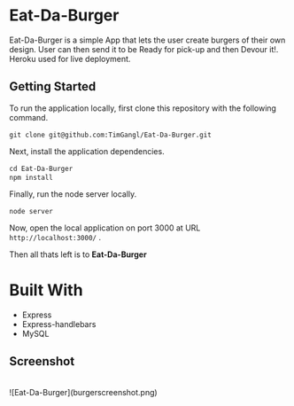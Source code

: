 # Eat-Da-Burger
Eat-Da-Burger is a simple App that lets the user create burgers of their own design. User can then send it to be Ready for pick-up and then Devour it!. Heroku used for live deployment. 

## Getting Started
To run the application locally, first clone this repository with the following command.

```
git clone git@github.com:TimGangl/Eat-Da-Burger.git
```
Next, install the application dependencies.

``` 
cd Eat-Da-Burger 
npm install 
```
Finally, run the node server locally.

```
node server
```
Now, open the local application on port 3000 at URL `http://localhost:3000/` .

Then all thats left is to **Eat-Da-Burger**

# Built With
* Express
* Express-handlebars
* MySQL
## Screenshot
<br>
![Eat-Da-Burger](burgerscreenshot.png)
